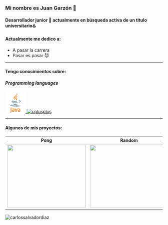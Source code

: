### Mi nombre es Juan Garzón 🤑
#### Desarrollador junior 😬 actualmente en **búsqueda activa** de un titulo universitario♨️




#### Actualmente me dedico a:


- A pasar la carrera
- Pasar es pasar 😈
___



#### Tengo conocimientos sobre:


##### Programming languages


<p align="left"> <a href="https://www.java.com/es/" target="_blank"> <img src="https://raw.githubusercontent.com/github/explore/5b3600551e122a3277c2c5368af2ad5725ffa9a1/topics/java/java.png" alt="java" width="65" height="65"/> <a href="https://cplusplus.com/" target="_blank"> <img src="https://avatars.githubusercontent.com/u/59276?s=200&v=4" alt="cplusplus" width="65" height="65"/> </a>
</p>


____

#### Algunos de mis proyectos:



| Pong  | Random  | Raices cuadradas  |
|---|---|---|
| <a href="https://github.com/Kittyjuanes/Programacion-avanzada-/blob/main/Pong.java" target="_blank"> <img src="https://upload.wikimedia.org/wikipedia/commons/thumb/f/f8/Pong.png/640px-Pong.png" width="250" height="200"/></a> |  <a href="https://github.com/Kittyjuanes/Programacion-avanzada-/blob/main/Random.cpp" target="_blank"> <img src="https://upload.wikimedia.org/wikipedia/commons/thumb/3/36/Two_red_dice_01.svg/1200px-Two_red_dice_01.svg.png" width="250" height="200"/></a> | <a href="https://github.com/Kittyjuanes/Programacion-avanzada-/blob/main/Raices_cuadradas.cpp" target="_blank"> <img src="https://www.aulafacil.com/uploads/cursos/734/editor/potenciasyraices_html_m7126545f.es.jpg" width="250" height="200"/></a>  |




<p><img align="center" src="https://github-readme-stats.vercel.app/api/top-langs?username=Kittyjuanes&show_icons=true&locale=en&layout=compact" alt="carlossalvadordiaz" /></p>

